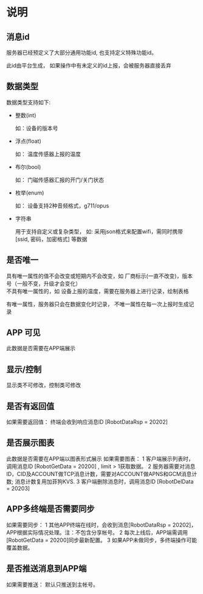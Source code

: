 # 说明

## 消息id

服务器已经预定义了大部分通用功能id, 也支持定义特殊功能id。  

此id由平台生成， 如果操作中有未定义的id上报，会被服务器直接丢弃  

## 数据类型

数据类型支持如下:

* 整数(int)

  如：设备的版本号

* 浮点(float)

  如： 温度传感器上报的温度

* 布尔(bool)

  如： 门磁传感器汇报的开门/关门状态

* 枚举(enum)

  如： 设备支持2种音频格式，g711/opus

* 字符串

  用于支持自定义或复杂类型， 如: 采用json格式来配置wifi，需同时携带 [ssid, 密码，加密格式] 等数据
  
## 是否唯一  
  
  具有唯一属性的值不会改变或短期内不会改变，如 厂商标示(一直不改变)，版本号（一般不变，升级才会变化）  
  不具有唯一属性的，如 设备上报的温度，需要在服务器上进行记录，绘制表格
  
  有唯一属性，服务器只会在数据变化时记录， 不唯一属性在每一次上报时生成记录

## APP 可见

此数据是否需要在APP端展示

## 显示/控制

显示类不可修改，控制类可修改

## 是否有返回值

如果需要返回值：
终端会收到响应消息ID [RobotDataRsp = 20202]

## 是否展示图表

此数据是否需要在APP端以图表形式展示
如果需要图表：
1 客户端展示列表时，调用消息ID [RobotGetData = 20200] , limit > 1获取数据。
2 服务器需要对消息ID，CID及ACCOUNT做TCP消息计数，需要对ACCOUNT做APNS和GCM消息计数; 消息计数复用加菲狗KVS.
3 客户端删除消息时，调用消息ID [RobotDelData = 20203]

## APP多终端是否需要同步

如果需要同步：
1 其他APP终端在线时，会收到消息[RobotDataRsp = 20202]，APP根据实际情况处理。注：不包含分享帐号。
2 每次上线后，APP端需调用[RobotGetData = 20200]同步最新配置。
3 如果APP未做同步，多终端操作可能覆盖数据。


## 是否推送消息到APP端

如果需要推送：
默认只推送到主帐号。